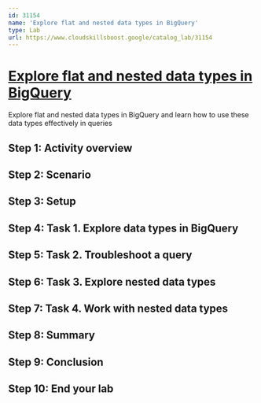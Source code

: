 ```yaml
---
id: 31154
name: 'Explore flat and nested data types in BigQuery'
type: Lab
url: https://www.cloudskillsboost.google/catalog_lab/31154
---
```


# [Explore flat and nested data types in BigQuery](https://www.cloudskillsboost.google/catalog_lab/31154)

Explore flat and nested data types in BigQuery and learn how to use these data types effectively in queries

## Step 1: Activity overview

## Step 2: Scenario

## Step 3: Setup

## Step 4: Task 1. Explore data types in BigQuery

## Step 5: Task 2. Troubleshoot a query

## Step 6: Task 3. Explore nested data types

## Step 7: Task 4. Work with nested data types

## Step 8: Summary

## Step 9: Conclusion

## Step 10: End your lab
